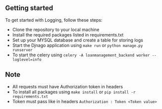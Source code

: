 ## Getting started
To get started with Logging, follow these steps:

- Clone the repository to your local machine
- Install the required packages listed in requirements.txt
- Set up your MYSQL database and create a table for storing logs
- Start the Djnago application using `make run` or  `python manage.py runserver`
- To start the celery using `celery -A loanmanagement_backend worker --loglevel=info`


## Note
- All requests must have Authorization token in headers
- To install all packages using `make install` or `pip install -r requirements.txt`
- Token must pass like in headers `Authorization : Token <Token value>`